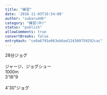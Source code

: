 ```yaml
---
title: "練習"
date: '2016-11-03T16:54:00'
author: "subaru44k"
category: "練習(中)"
status: "publish"
allowComments: true
convertBreaks: false
entryHash: "ce0a6791e063eb6ad124309759292cac"
---
```

28分ジョグ<br>
<br>
ジャージ、ジョグシュー<br>
1000m<br>
3'18"9<br>
<br>
4'30"ジョグ
